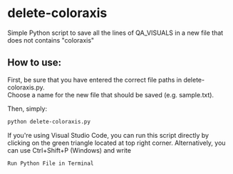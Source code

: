 # delete-coloraxis
Simple Python script to save all the lines of QA_VISUALS in a new file that does not contains "coloraxis"

## How to use:
First, be sure that you have entered the correct file paths in delete-coloraxis.py.  
Choose a name for the new file that should be saved (e.g. sample.txt).  

Then, simply:
```bash
python delete-coloraxis.py
```

If you're using Visual Studio Code, you can run this script directly by clicking on the green triangle located at top right corner. Alternatively, you can use Ctrl+Shift+P (Windows) and write
```
Run Python File in Terminal
```
